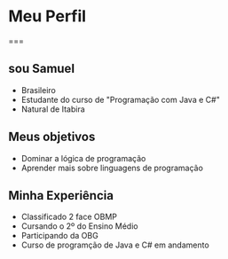 # Meu Perfil

===

## sou Samuel 



* Brasileiro
* Estudante do curso de "Programação com Java e C#"
* Natural de Itabira



## Meus objetivos 


* Dominar a lógica de programação
* Aprender mais sobre linguagens de programação

## Minha Experiência
*  Classificado 2 face OBMP
*  Cursando o 2º do Ensino Médio
*  Participando da OBG
*  Curso de programção de Java e C# em andamento

